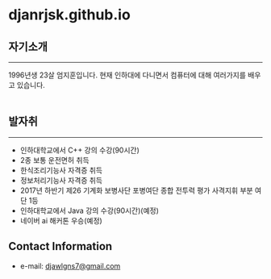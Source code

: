 # djanrjsk.github.io 
<!DOCTYPE heml>
<html>
    <head>
        <title>Portpolio</title>
        <meta charset="UTF=8">
    </head>
    <body>
        <h2>자기소개</h2><hr>
        1996년생 23살 엄지훈입니다. 현재 인하대에 다니면서 컴퓨터에 대해 여러가지를 배우고 있습니다.
        <br><br>
        <h2>발자취</h2><hr>
        <ul>
            <li>인하대학교에서 C++ 강의 수강(90시간)</li>
            <li>2종 보통 운전면허 취득</li>
            <li>한식조리기능사 자격증 취득</li>
            <li>정보처리기능사 자격증 취득</li>
            <li>2017년 하반기 제26 기계화 보병사단 포병여단 종합 전투력 평가 사격지휘 부분 여단 1등</li>
            <li>인하대학교에서 Java 강의 수강(90시간)(예정)</li>
            <li>네이버 ai 해커톤 우승(예정)</li>
        </ul>
        <h2>Contact Information</h2>
        <ul>
            <li>e-mail: <a href="mailto:djawlgns7@gmail.com">
                djawlgns7@gmail.com</a>
            </li>
        </ul>
    </body>
</html>
